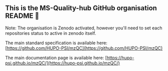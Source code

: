 ## This is the MS-Quality-hub GitHub organisation README 👋


Note: The organisation is Zenodo activated, however you'll need to set each repositories status to active in zenodo itself.

The main standard specification is available here: [https://github.com/HUPO-PSI/mzQC](https://github.com/HUPO-PSI/mzQC)

The main documentation page is available here: [https://hupo-psi.github.io/mzQC/](https://hupo-psi.github.io/mzQC/)

